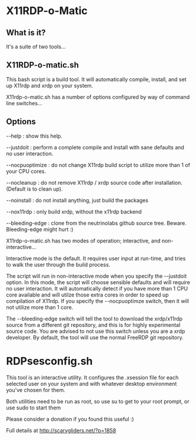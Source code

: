 X11RDP-o-Matic
==============

What is it?
-----------
It's a suite of two tools...

X11RDP-o-matic.sh
-----------------
This bash script is a build tool. It will automatically compile,
install, and set up X11rdp and xrdp on your system.

X11rdp-o-matic.sh has a number of options configured by way of
command line switches...

Options
-------

  --help          : show this help.

  --justdoit      : perform a complete compile and install with sane defaults and no user interaction.
  
  --nocpuoptimize : do not change X11rdp build script to utilize more than 1 of your CPU cores.
  
  --nocleanup     : do not remove X11rdp / xrdp source code after installation. (Default is to clean up).
  
  --noinstall     : do not install anything, just build the packages
  
  --nox11rdp      : only build xrdp, without the x11rdp backend
  
  --bleeding-edge : clone from the neutrinolabs github source tree. Beware. Bleeding-edge might hurt :)

X11rdp-o-matic.sh has two modes of operation; interactive, and non-interactive...

Interactive mode is the default. It requires user input at run-time, and tries to walk the user through
the build process.

The script will run in non-interactive mode when you specify the --justdoit option. In this mode, the
script will choose sensible defaults and will require no user interaction. It will automatically detect
if you have more than 1 CPU core available and will utilze those extra cores in order to speed up
compilation of X11rdp. If you specify the --nocpuoptimze switch, then it will not utilize more than 1 core.

The --bleeding-edge switch will tell the tool to download the xrdp/x11rdp source from a different git repository,
and this is for highly experimental source code. You are advised to not use this switch unless you are a xrdp
developer. By default, the tool will use the normal FreeRDP git repository.

RDPsesconfig.sh
===============
This tool is an interactive utility. It configures the .xsession file for each selected user on your system and
with whatever desktop environment you've chosen for them.



Both utilities need to be run as root, so use su to get to your root prompt, or use sudo to start them

Please consider a donation if you found this useful :)

Full details at http://scarygliders.net/?p=1858
